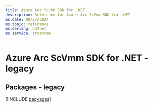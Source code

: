 ```yaml
---
title: Azure Arc ScVmm SDK for .NET
description: Reference for Azure Arc ScVmm SDK for .NET
ms.date: 08/23/2024
ms.topic: reference
ms.devlang: dotnet
ms.service: arcscvmm
---
```

# Azure Arc ScVmm SDK for .NET - legacy
## Packages - legacy
[!INCLUDE [packages](arc-scvmm-index.md)]